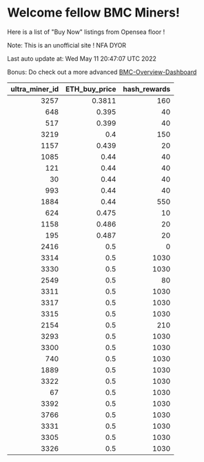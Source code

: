 # Welcome fellow BMC Miners!
Here is a list of "Buy Now" listings from Opensea floor !

Note: This is an unofficial site ! NFA DYOR

Last auto update at: Wed May 11 20:47:07 UTC 2022

Bonus: Do check out a more advanced [BMC-Overview-Dashboard](https://dune.com/defifunk/BMC-Overview-Dashboard)


|   ultra_miner_id |   ETH_buy_price |   hash_rewards |
|-----------------:|----------------:|---------------:|
|             3257 |          0.3811 |            160 |
|              648 |          0.395  |             40 |
|              517 |          0.399  |             40 |
|             3219 |          0.4    |            150 |
|             1157 |          0.439  |             20 |
|             1085 |          0.44   |             40 |
|              121 |          0.44   |             40 |
|               30 |          0.44   |             40 |
|              993 |          0.44   |             40 |
|             1884 |          0.44   |            550 |
|              624 |          0.475  |             10 |
|             1158 |          0.486  |             20 |
|              195 |          0.487  |             20 |
|             2416 |          0.5    |              0 |
|             3314 |          0.5    |           1030 |
|             3330 |          0.5    |           1030 |
|             2549 |          0.5    |             80 |
|             3311 |          0.5    |           1030 |
|             3317 |          0.5    |           1030 |
|             3315 |          0.5    |           1030 |
|             2154 |          0.5    |            210 |
|             3293 |          0.5    |           1030 |
|             3300 |          0.5    |           1030 |
|              740 |          0.5    |           1030 |
|             1889 |          0.5    |           1030 |
|             3322 |          0.5    |           1030 |
|               67 |          0.5    |           1030 |
|             3392 |          0.5    |           1030 |
|             3766 |          0.5    |           1030 |
|             3331 |          0.5    |           1030 |
|             3305 |          0.5    |           1030 |
|             3326 |          0.5    |           1030 |